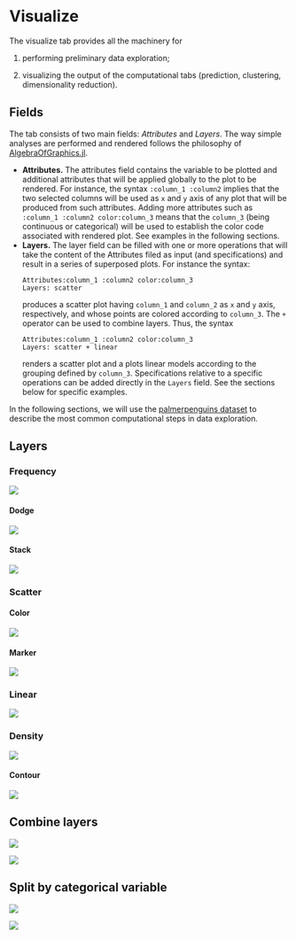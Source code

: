 # Visualize

The visualize tab provides all the machinery for

1. performing preliminary data exploration;

2. visualizing the output of the computational tabs (prediction, clustering, dimensionality reduction).

## Fields

The tab consists of two main fields: *Attributes* and *Layers*. The way simple analyses are performed and rendered follows the philosophy of [AlgebraOfGraphics.jl](http://juliaplots.org/AlgebraOfGraphics.jl).

- **Attributes.** The attributes field contains the variable to be plotted and additional attributes that will be applied globally to the plot to be rendered. For instance, the syntax `:column_1 :column2` implies that the two selected columns will be used as `x` and `y` axis of any plot that will be produced from such attributes. Adding more attributes such as `:column_1 :column2 color:column_3` means that the `column_3` (being continuous or categorical) will be used to establish the color code associated with rendered plot. See examples in the following sections.
- **Layers.** The layer field can be filled with one or more operations that will take the content of the Attributes filed as input (and specifications) and result in a series of superposed plots. For instance the syntax: 
    ```
    Attributes:column_1 :column2 color:column_3 
    Layers: scatter
    ```
    produces a scatter plot having `column_1` and `column_2` as `x` and `y` axis, respectively, and whose points are colored according to `column_3`. The `+` operator can be used to combine layers. Thus, the syntax
    ```
    Attributes:column_1 :column2 color:column_3 
    Layers: scatter + linear
    ```
    renders a scatter plot and a plots linear models according to the grouping defined by `column_3`. Specifications relative to a specific operations can be added directly in the `Layers` field. See the sections below for specific examples.

In the following sections, we will use the [palmerpenguins dataset](https://allisonhorst.github.io/palmerpenguins/index.html) to describe the most common computational steps in data exploration.

## Layers

### Frequency

![](assets/frequency.gif)

#### Dodge

![](assets/frequency_dodge.png)

#### Stack

![](assets/frequency_stack.png)

### Scatter

#### Color

![](assets/scatter_color.png)

#### Marker

![](assets/scatter_color_marker.png)

### Linear

![](assets/linear_regression.png)


### Density

![](assets/density.png)

#### Contour

![](assets/density_contour.png)

## Combine layers

![](assets/combining_layers.gif)

![](assets/density_scatter_linear.png)

## Split by categorical variable

![](assets/scatter_linear_split.png)

![](assets/scatter_linear_split2.png)




